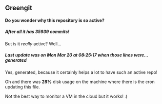 ## Greengit

#### Do you wonder why this repository is so active?

##### After all it has 35939 commits!

But is it *really* active? Well...

##### Last update was on Mon Mar 20 at 08:25:17 when those lines were... generated

Yes, generated, because it certainly helps a lot to have such an active repo!

Oh and there was **28%** disk usage on the machine
where there is the cron updating this file.

Not the best way to monitor a VM in the cloud but it works! :)
